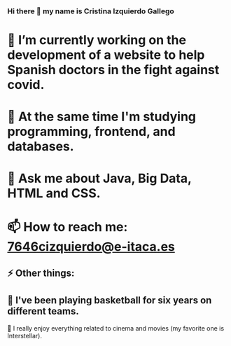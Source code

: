 ### Hi there 👋 my name is Cristina Izquierdo Gallego 

🔭 I’m currently working on the development of a website to help Spanish doctors in the fight against covid.
====================================================================================================================================
🌱 At the same time I'm studying programming, frontend, and databases.
====================================================================================================================================
💬 Ask me about Java, Big Data, HTML and CSS.
====================================================================================================================================
📫 How to reach me: 7646cizquierdo@e-itaca.es
====================================================================================================================================
⚡ Other things: 
------------------------------------------------------------------------------------------------------------------------------------
:basketball: I've been playing basketball for six years on different teams.
------------------------------------------------------------------------------------------------------------------------------------
:cinema: I really enjoy everything related to cinema and movies (my favorite one is Interstellar).



